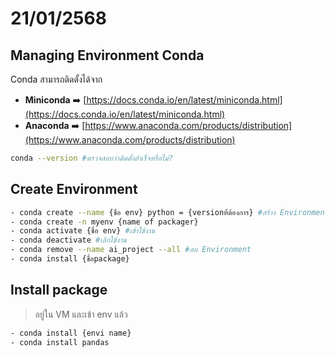 # 21/01/2568
## Managing Environment Conda
 Conda สามารถติดตั้งได้จาก
- **Miniconda** ➡️ [https://docs.conda.io/en/latest/miniconda.html](https://docs.conda.io/en/latest/miniconda.html)
- **Anaconda** ➡️ [https://www.anaconda.com/products/distribution](https://www.anaconda.com/products/distribution)
```sh
conda --version #ตรวจสอบว่าติดตั้งสำเร็จหรือไม่?
```

## Create Environment
```sh
- conda create --name {ชื่อ env} python = {versionที่ต้องการ} #สร้าง Environment ใหม่
- conda create -n myenv {name of packager}
- conda activate {ชื่อ env} #เข้าใช้งาน
- conda deactivate #เลิกใช้งาน
- conda remove --name ai_project --all #ลบ Environment
- conda install {ชื่อpackage}
```

## Install package
> อยู่ใน VM และเข้า env แล้ว
```sh
- conda install {envi name}
- conda install pandas
```
